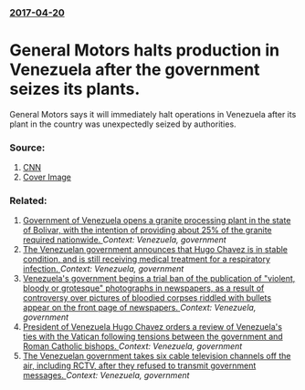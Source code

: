 ### [2017-04-20](/news/2017/04/20/index.md)

# General Motors halts production in Venezuela after the government seizes its plants. 

General Motors says it will immediately halt operations in Venezuela after its plant in the country was unexpectedly seized by authorities.


### Source:

1. [CNN](http://money.cnn.com/2017/04/20/news/gm-venezuela-plant-seized/)
1. [Cover Image](http://i2.cdn.turner.com/money/dam/assets/170420091840-gm-logo-780x439.jpg)

### Related:

1. [Government of Venezuela opens a granite processing plant in the state of Bolivar, with the intention of providing about 25% of the granite required nationwide. ](/news/2013/02/17/government-of-venezuela-opens-a-granite-processing-plant-in-the-state-of-bolavar-with-the-intention-of-providing-about-25-of-the-granite.md) _Context: Venezuela, government_
2. [The Venezuelan government announces that Hugo Chavez is in stable condition, and is still receiving medical treatment for a respiratory infection. ](/news/2013/01/8/the-venezuelan-government-announces-that-hugo-cha-vez-is-in-stable-condition-and-is-still-receiving-medical-treatment-for-a-respiratory-inf.md) _Context: Venezuela, government_
3. [Venezuela's government begins a trial ban of the publication of "violent, bloody or grotesque" photographs in newspapers, as a result of controversy over pictures of bloodied corpses riddled with bullets appear on the front page of newspapers. ](/news/2010/08/18/venezuela-s-government-begins-a-trial-ban-of-the-publication-of-violent-bloody-or-grotesque-photographs-in-newspapers-as-a-result-of-con.md) _Context: Venezuela, government_
4. [President of Venezuela Hugo Chavez orders a review of Venezuela's ties with the Vatican following tensions between the government and Roman Catholic bishops. ](/news/2010/07/15/president-of-venezuela-hugo-cha-vez-orders-a-review-of-venezuela-s-ties-with-the-vatican-following-tensions-between-the-government-and-roman.md) _Context: Venezuela, government_
5. [The Venezuelan government takes six cable television channels off the air, including RCTV, after they refused to transmit government messages. ](/news/2010/01/24/the-venezuelan-government-takes-six-cable-television-channels-off-the-air-including-rctv-after-they-refused-to-transmit-government-message.md) _Context: Venezuela, government_
